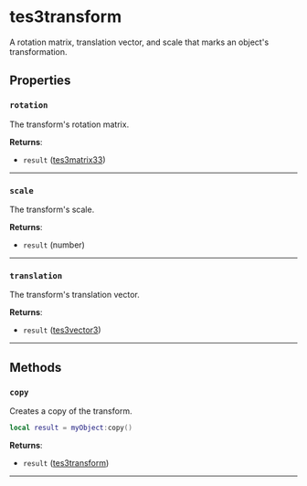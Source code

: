 <!---
	This file is autogenerated. Do not edit this file manually. Your changes will be ignored.
	More information: https://github.com/MWSE/MWSE/tree/master/docs
-->

# tes3transform

A rotation matrix, translation vector, and scale that marks an object's transformation.

## Properties

### `rotation`

The transform's rotation matrix.

**Returns**:

* `result` ([tes3matrix33](../../types/tes3matrix33))

***

### `scale`

The transform's scale.

**Returns**:

* `result` (number)

***

### `translation`

The transform's translation vector.

**Returns**:

* `result` ([tes3vector3](../../types/tes3vector3))

***

## Methods

### `copy`

Creates a copy of the transform.

```lua
local result = myObject:copy()
```

**Returns**:

* `result` ([tes3transform](../../types/tes3transform))

***

